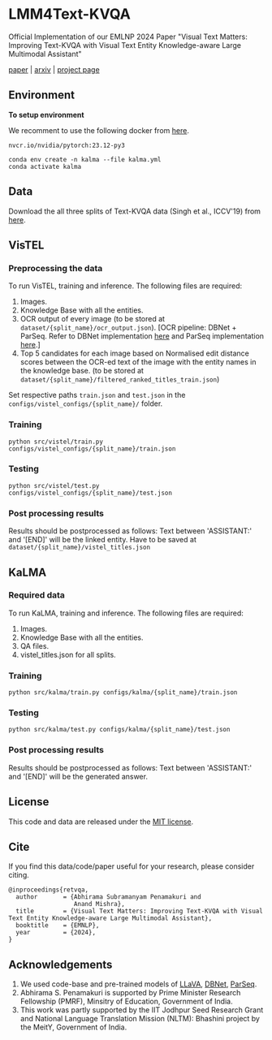 # LMM4Text-KVQA
Official Implementation of our EMLNP 2024 Paper "Visual Text Matters: Improving Text-KVQA with Visual Text Entity Knowledge-aware Large Multimodal Assistant"

[paper](https://anandmishra22.github.io/files/Abhirama-EMNLP24.pdf) | [arxiv]() | [project page](https://vl2g.github.io/projects/LMM4Text-KVQA/)

## Environment
**To setup environment**

We recomment to use the following docker from [here](https://catalog.ngc.nvidia.com/orgs/nvidia/containers/pytorch/tags).

```
nvcr.io/nvidia/pytorch:23.12-py3
```

```
conda env create -n kalma --file kalma.yml
conda activate kalma
```

## Data
Download the all three splits of Text-KVQA data (Singh et al., ICCV'19) from [here](https://textkvqa.github.io).

## VisTEL

### Preprocessing the data
To run VisTEL, training and inference. The following files are required:

1. Images.
2. Knowledge Base with all the entities.
3. OCR output of every image (to be stored at ```dataset/{split_name}/ocr_output.json```). [OCR pipeline: DBNet + ParSeq. Refer to DBNet implementation [here](https://github.com/MhLiao/DB) and ParSeq implementation [here](https://github.com/baudm/parseq).]
4. Top 5 candidates for each image based on Normalised edit distance scores between the OCR-ed text of the image with the entity names in the knowledge base. (to be stored at ```dataset/{split_name}/filtered_ranked_titles_train.json```)

Set respective paths ```train.json``` and ```test.json``` in the ```configs/vistel_configs/{split_name}/``` folder.

### Training
```
python src/vistel/train.py configs/vistel_configs/{split_name}/train.json
```

### Testing
```
python src/vistel/test.py configs/vistel_configs/{split_name}/test.json
```

### Post processing results
Results should be postprocessed as follows: Text between 'ASSISTANT:' and '[END]' will be the linked entity. Have to be saved at ```dataset/{split_name}/vistel_titles.json```

## KaLMA

### Required data
To run KaLMA, training and inference. The following files are required:

1. Images.
2. Knowledge Base with all the entities.
3. QA files.
4. vistel_titles.json for all splits.

### Training
```
python src/kalma/train.py configs/kalma/{split_name}/train.json
```

### Testing
```
python src/kalma/test.py configs/kalma/{split_name}/test.json
```

### Post processing results
Results should be postprocessed as follows: Text between 'ASSISTANT:' and '[END]' will be the generated answer.

## License
This code and data are released under the [MIT license](LICENSE.txt).

## Cite
If you find this data/code/paper useful for your research, please consider citing.

```
@inproceedings{retvqa,
  author       = {Abhirama Subramanyam Penamakuri and
                  Anand Mishra},
  title        = {Visual Text Matters: Improving Text-KVQA with Visual Text Entity Knowledge-aware Large Multimodal Assistant},
  booktitle    = {EMNLP},
  year         = {2024},
}
```

## Acknowledgements
1. We used code-base and pre-trained models of [LLaVA](https://huggingface.co/docs/transformers/en/model_doc/llava), [DBNet](https://github.com/MhLiao/DB), [ParSeq](https://github.com/baudm/parseq).
2. Abhirama S. Penamakuri is supported by Prime Minister Research Fellowship (PMRF), Minsitry of Education, Government of India.
3. This work was partly supported by the IIT Jodhpur Seed Research Grant and National Language Translation Mission (NLTM): Bhashini project by the MeitY, Government of India.
